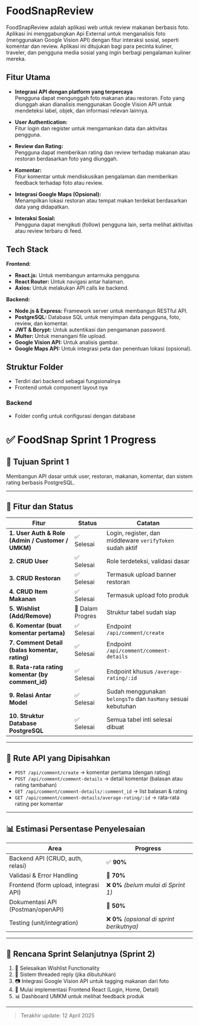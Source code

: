# FoodSnapReview

FoodSnapReview adalah aplikasi web untuk review makanan berbasis foto. Aplikasi ini menggabungkan Api External  untuk menganalisis foto (menggunakan Google Vision API) dengan fitur interaksi sosial, seperti komentar dan review. Aplikasi ini ditujukan bagi para pecinta kuliner, traveler, dan pengguna media sosial yang ingin berbagi pengalaman kuliner mereka.

## Fitur Utama

- **Integrasi API dengan platform yang terpercaya**  
  Pengguna dapat mengunggah foto makanan atau restoran. Foto yang diunggah akan dianalisis menggunakan Google Vision API untuk mendeteksi label, objek, dan informasi relevan lainnya.

- **User Authentication:**  
  Fitur login dan register untuk mengamankan data dan aktivitas pengguna.

- **Review dan Rating:**  
  Pengguna dapat memberikan rating dan review terhadap makanan atau restoran berdasarkan foto yang diunggah.

- **Komentar:**  
  Fitur komentar untuk mendiskusikan pengalaman dan memberikan feedback terhadap foto atau review.

- **Integrasi Google Maps (Opsional):**  
  Menampilkan lokasi restoran atau tempat makan terdekat berdasarkan data yang didapatkan.

- **Interaksi Sosial:**  
  Pengguna dapat mengikuti (follow) pengguna lain, serta melihat aktivitas atau review terbaru di feed.

## Tech Stack

**Frontend:**
- **React.js:** Untuk membangun antarmuka pengguna.
- **React Router:** Untuk navigasi antar halaman.
- **Axios:** Untuk melakukan API calls ke backend.

**Backend:**
- **Node.js & Express:** Framework server untuk membangun RESTful API.
- **PostgreSQL:** Database SQL untuk menyimpan data pengguna, foto, review, dan komentar.
- **JWT & Bcrypt:** Untuk autentikasi dan pengamanan password.
- **Multer:** Untuk menangani file upload.
- **Google Vision API:** Untuk analisis gambar.
- **Google Maps API:** Untuk integrasi peta dan penentuan lokasi (opsional).

## Struktur Folder
- Terdiri dari backend  sebagai fungsionalnya 
- Frontend untuk component layout nya 
### Backend
- Folder config untuk configurasi dengan database



# ✅ FoodSnap Sprint 1 Progress

## 🎯 Tujuan Sprint 1
Membangun API dasar untuk user, restoran, makanan, komentar, dan sistem rating berbasis PostgreSQL.

---

## 📌 Fitur dan Status

| Fitur | Status | Catatan |
|-------|--------|---------|
| **1. User Auth & Role (Admin / Customer / UMKM)** | ✅ Selesai | Login, register, dan middleware `verifyToken` sudah aktif |
| **2. CRUD User** | ✅ Selesai | Role terdeteksi, validasi dasar |
| **3. CRUD Restoran** | ✅ Selesai | Termasuk upload banner restoran |
| **4. CRUD Item Makanan** | ✅ Selesai | Termasuk upload foto produk |
| **5. Wishlist (Add/Remove)** | 🔄 Dalam Progres | Struktur tabel sudah siap |
| **6. Komentar (buat komentar pertama)** | ✅ Selesai | Endpoint `/api/comment/create` |
| **7. Comment Detail (balas komentar, rating)** | ✅ Selesai | Endpoint `/api/comment/comment-details` |
| **8. Rata-rata rating komentar (by comment_id)** | ✅ Selesai | Endpoint khusus `/average-rating/:id` |
| **9. Relasi Antar Model** | ✅ Selesai | Sudah menggunakan `belongsTo` dan `hasMany` sesuai kebutuhan |
| **10. Struktur Database PostgreSQL** | ✅ Selesai | Semua tabel inti selesai dibuat |

---

## 🔀 Rute API yang Dipisahkan

- `POST /api/comment/create` → komentar pertama (dengan rating)
- `POST /api/comment/comment-details` → detail komentar (balasan atau rating tambahan)
- `GET /api/comment/comment-details/:comment_id` → list balasan & rating
- `GET /api/comment/comment-details/average-rating/:id` → rata-rata rating per komentar

---

## 📊 Estimasi Persentase Penyelesaian

| Area | Progress |
|------|----------|
| Backend API (CRUD, auth, relasi) | ✅ **90%** |
| Validasi & Error Handling | 🔄 **70%** |
| Frontend (form upload, integrasi API) | ❌ **0%** *(belum mulai di Sprint 1)* |
| Dokumentasi API (Postman/openAPI) | 🔄 **50%** |
| Testing (unit/integration) | ❌ **0%** *(opsional di sprint berikutnya)* |

---

## 🚀 Rencana Sprint Selanjutnya (Sprint 2)

1. 🔄 Selesaikan Wishlist Functionality
2. 💬 Sistem threaded reply (jika dibutuhkan)
3. 📷 Integrasi Google Vision API untuk tagging makanan dari foto
4. 📱 Mulai implementasi Frontend React (Login, Home, Detail)
5. 📊 Dashboard UMKM untuk melihat feedback produk

---

> Terakhir update: 12 April 2025

